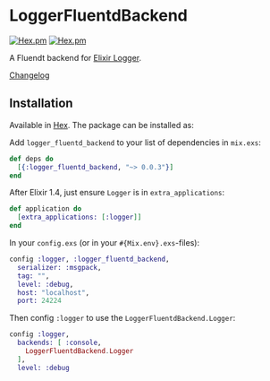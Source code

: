# LoggerFluentdBackend

[![Hex.pm](https://img.shields.io/hexpm/v/logger_fluentd_backend.svg?maxAge=2592000)](https://hex.pm/packages/logger_fluentd_backend)
[![Hex.pm](https://img.shields.io/hexpm/dt/logger_fluentd_backend.svg)](https://hex.pm/packages/logger_fluentd_backend)

<!-- [![Build Status](https://travis-ci.org/larskrantz/logger_fluentd_backend.svg?branch=master)](https://travis-ci.org/larskrantz/logger_fluentd_backend) -->

A Fluendt backend for [Elixir Logger](http://elixir-lang.org/docs/stable/logger/Logger.html).

[Changelog](CHANGELOG.md)

## Installation

Available in [Hex](https://hex.pm/packages/logger_fluentd_backend). The package can be installed as:

Add `logger_fluentd_backend` to your list of dependencies in `mix.exs`:

```elixir
def deps do
  [{:logger_fluentd_backend, "~> 0.0.3"}]
end
```

After Elixir 1.4, just ensure `Logger` is in `extra_applications`:

```elixir
def application do
  [extra_applications: [:logger]]
end
```

In your `config.exs` (or in your `#{Mix.env}.exs`-files):

```elixir
config :logger, :logger_fluentd_backend,
  serializer: :msgpack,
  tag: "",
  level: :debug,
  host: "localhost",
  port: 24224
```

Then config `:logger` to use the `LoggerFluentdBackend.Logger`:

```elixir
config :logger,
  backends: [ :console,
    LoggerFluentdBackend.Logger
  ],
  level: :debug
```
